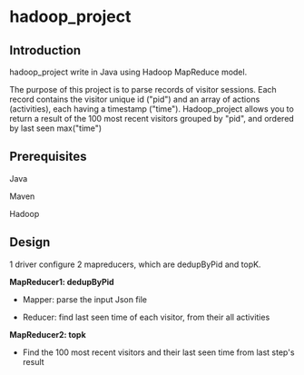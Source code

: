 # hadoop_project

## Introduction
hadoop_project write in Java using Hadoop MapReduce model.

The purpose of this project is to parse records of visitor sessions. Each record contains the visitor unique id ("pid") and an array of actions (activities), each having a timestamp ("time"). Hadoop_project allows you to return a result of the 100 most recent visitors grouped by "pid", and ordered by last seen max("time")

## Prerequisites
Java

Maven

Hadoop

## Design

1 driver configure 2 mapreducers, which are dedupByPid and topK.
 
**MapReducer1: dedupByPid**
  
   - Mapper: parse the input Json file 
  
   - Reducer: find last seen time of each visitor, from their all activities


**MapReducer2: topk**
  
   - Find the 100 most recent visitors and their last seen time from last step's result

